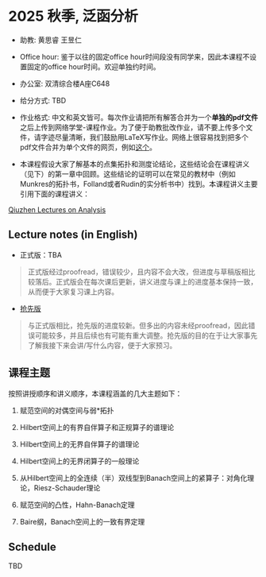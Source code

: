 # 2025 秋季, 泛函分析





- 助教: 黄思睿 王昱仁

- Office hour: 鉴于以往的固定office hour时间段没有同学来，因此本课程不设置固定的office hour时间。欢迎单独约时间。
  
- 办公室: 双清综合楼A座C648
  
- 给分方式: TBD
  
- 作业格式: 中文和英文皆可。每次作业请把所有解答合并为一个**单独的pdf文件**之后上传到网络学堂-课程作业。为了便于助教批改作业，请不要上传多个文件，请字迹尽量清晰，我们鼓励用LaTeX写作业。网络上很容易找到把多个pdf文件合并为单个文件的网页，例如[这个](https://www.ilovepdf.com/merge_pdf)。

- 本课程假设大家了解基本的点集拓扑和测度论结论，这些结论会在课程讲义（见下）的第一章中回顾。这些结论的证明可以在常见的教材中（例如Munkres的拓扑书，Folland或者Rudin的实分析书中）找到。本课程讲义主要引用下面的课程讲义：

[Qiuzhen Lectures on Analysis](https://binguimath.github.io/Pages/2023_Analysis.html)



## Lecture notes (in English)

- 正式版：TBA

> 正式版经过proofread，错误较少，且内容不会大改，但进度与草稿版相比较落后。正式版会在每次课后更新，讲义进度与课上的进度基本保持一致，从而便于大家复习课上内容。

- [抢先版](https://binguimath.github.io/Files/2025_FA.pdf)

> 与正式版相比，抢先版的进度较新。但多出的内容未经proofread，因此错误可能较多，并且后续也有可能有重大调整。抢先版的目的在于让大家事先了解我接下来会讲/写什么内容，便于大家预习。







## 课程主题


按照讲授顺序和讲义顺序，本课程涵盖的几大主题如下：

1. 赋范空间的对偶空间与弱*拓扑

2. Hilbert空间上的有界自伴算子和正规算子的谱理论

3. Hilbert空间上的无界自伴算子的谱理论

4. Hilbert空间上的无界闭算子的一般理论

5. 从Hilbert空间上的全连续（半）双线型到Banach空间上的紧算子：对角化理论，Riesz-Schauder理论

6. 赋范空间的凸性，Hahn-Banach定理

7. Baire纲，Banach空间上的一致有界定理 




## Schedule

TBD
  

